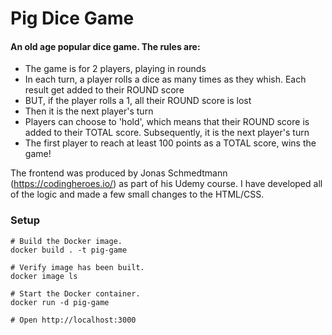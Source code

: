 Pig Dice Game
==============

#### An old age popular dice game. The rules are:

- The game is for 2 players, playing in rounds
- In each turn, a player rolls a dice as many times as they whish. Each result get added to their ROUND score
- BUT, if the player rolls a 1, all their ROUND score is lost
- Then it is the next player's turn
- Players can choose to 'hold', which means that their ROUND score is added to their TOTAL score. Subsequently, it is the next player's turn
- The first player to reach at least 100 points as a TOTAL score, wins the game!

The frontend was produced by Jonas Schmedtmann (https://codingheroes.io/) as part of his Udemy course. I have developed all of the logic and made a few small changes to the HTML/CSS.

### Setup

```shell
# Build the Docker image.
docker build . -t pig-game

# Verify image has been built.
docker image ls

# Start the Docker container.
docker run -d pig-game

# Open http://localhost:3000
```
